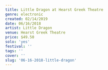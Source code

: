 ```yaml
---
title: Little Dragon at Hearst Greek Theatre
genre: electronic
created: 02/14/2019
date: 06/16/2018
artist: Little Dragon
venue: Hearst Greek Theatre
price: $49.50
solo: 'yes'
festival: ''
tags: ''
cover: ''
slug: '06-16-2018-little-dragon'
---
```

